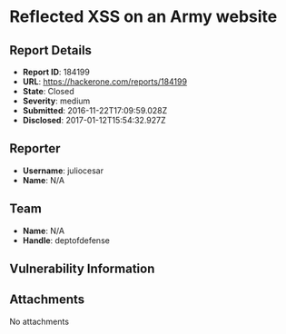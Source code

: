 # Reflected XSS on an Army website

## Report Details
- **Report ID**: 184199
- **URL**: https://hackerone.com/reports/184199
- **State**: Closed
- **Severity**: medium
- **Submitted**: 2016-11-22T17:09:59.028Z
- **Disclosed**: 2017-01-12T15:54:32.927Z

## Reporter
- **Username**: juliocesar
- **Name**: N/A

## Team
- **Name**: N/A
- **Handle**: deptofdefense

## Vulnerability Information


## Attachments
No attachments
